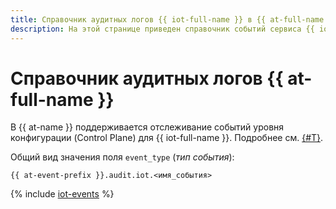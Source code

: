 ```yaml
---
title: Справочник аудитных логов {{ iot-full-name }} в {{ at-full-name }}
description: На этой странице приведен справочник событий сервиса {{ iot-name }}, отслеживаемых в {{ at-name }}.
---
```


# Справочник аудитных логов {{ at-full-name }}

В {{ at-name }} поддерживается отслеживание событий уровня конфигурации (Control Plane) для {{ iot-full-name }}. Подробнее см. [{#T}](../audit-trails/concepts/format.md).

Общий вид значения поля `event_type` (_тип события_):

```text
{{ at-event-prefix }}.audit.iot.<имя_события>
```

{% include [iot-events](../_includes/audit-trails/events/iot-events.md) %}
